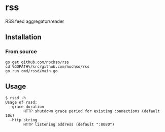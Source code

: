 # rss
RSS feed aggregator/reader

## Installation

### From source

    go get github.com/nochso/rss
    cd %GOPATH%/src/github.com/nochso/rss
    go run cmd/rssd/main.go

## Usage

    $ rssd -h
    Usage of rssd:
      -grace duration
            HTTP shutdown grace period for existing connections (default 10s)
      -http string
            HTTP listening address (default ":8080")
